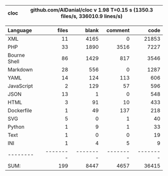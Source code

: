 cloc|github.com/AlDanial/cloc v 1.98  T=0.15 s (1350.3 files/s, 336010.9 lines/s)
--- | ---

Language|files|blank|comment|code
:-------|-------:|-------:|-------:|-------:
XML|11|4165|0|21853
PHP|33|1890|3516|7227
Bourne Shell|86|1429|817|3546
Markdown|28|556|0|1287
YAML|14|124|113|606
JavaScript|2|129|57|596
JSON|13|1|0|548
HTML|3|91|10|433
Dockerfile|1|49|137|218
SVG|5|0|1|40
Python|1|9|1|33
Text|1|0|0|19
INI|1|4|5|9
--------|--------|--------|--------|--------
SUM:|199|8447|4657|36415
